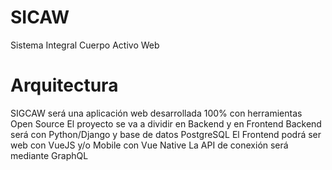 # SICAW
Sistema Integral Cuerpo Activo Web

# Arquitectura
SIGCAW será una aplicación web desarrollada 100% con herramientas Open Source
El proyecto se va a dividir en Backend y en Frontend
Backend será con Python/Django y base de datos PostgreSQL
El Frontend podrá ser web con VueJS y/o Mobile con Vue Native
La API de conexión será mediante GraphQL
